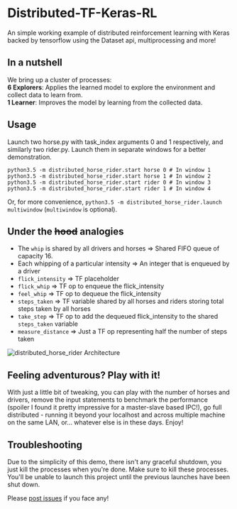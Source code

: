 # Distributed-TF-Keras-RL
An simple working example of distributed reinforcement learning with Keras backed by tensorflow using the Dataset api, multiprocessing and more!

In a nutshell
---
We bring up a cluster of processes:  
**6 Explorers**: Applies the learned model to explore the environment and collect data to learn from.  
**1 Learner**: Improves the model by learning from the collected data.

Usage
---
Launch two horse.py with task_index arguments 0 and 1 respectively, and similarly two rider.py.
Launch them in separate windows for a better demonstration.
  
    python3.5 -m distributed_horse_rider.start horse 0 # In window 1
    python3.5 -m distributed_horse_rider.start horse 1 # In window 2
    python3.5 -m distributed_horse_rider.start rider 0 # In window 3
    python3.5 -m distributed_horse_rider.start rider 1 # In window 4

Or, for more convenience, `python3.5 -m distributed_horse_rider.launch multiwindow` (`multiwindow` is optional).

Under the ~~hood~~ analogies
---
 - The `whip` is shared by all drivers and horses => Shared FIFO queue of capacity 16.
 - Each whipping of a particular intensity => An integer that is enqueued by a driver
 - `flick_intensity` => TF placeholder
 - `flick_whip` => TF op to enqueue the flick_intensity
 - `feel_whip` => TF op to dequeue the flick_intensity
 - `steps_taken` => TF variable shared by all horses and riders storing total steps taken by all horses
 - `take_step` => TF op to add the dequeued flick_intensity to the shared `steps_taken` variable
 - `measure_distance` => Just a TF op representing half the number of steps taken

![distributed_horse_rider Architecture](https://image.ibb.co/nQkHvz/distributed_horse_rider_architecture.png)

Feeling adventurous? Play with it!
---
With just a little bit of tweaking,
you can play with the number of horses and drivers,
remove the input statements to benchmark the performance (spoiler I found it pretty impressive for a master-slave based IPC!),
go full distributed - running it beyond your localhost and across multiple machine on the same LAN,
or... whatever else is in these days. Enjoy!

Troubleshooting
---
Due to the simplicity of this demo, there isn't any graceful shutdown, you just kill the processes when you're done.
Make sure to kill these processes. You'll be unable to launch this project until the previous launches have been shut down.

Please [post issues](https://github.com/Project-MANAS/distributed_horse_rider/issues) if you face any!
